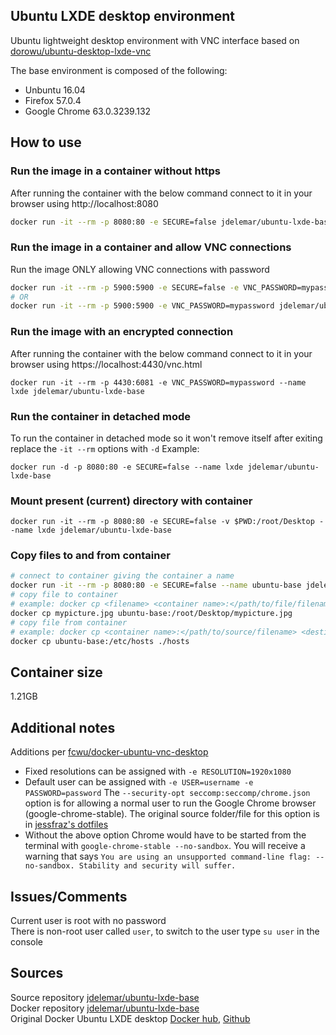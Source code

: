 ## Ubuntu LXDE desktop environment
Ubuntu lightweight desktop environment with VNC interface based on [dorowu/ubuntu-desktop-lxde-vnc](https://hub.docker.com/r/dorowu/ubuntu-desktop-lxde-vnc/)  
  
The base environment is composed of the following:
- Unbuntu 16.04
- Firefox 57.0.4
- Google Chrome 63.0.3239.132

## How to use
### Run the image in a container without https
After running the container with the below command connect to it in your browser using http://localhost:8080
```bash
docker run -it --rm -p 8080:80 -e SECURE=false jdelemar/ubuntu-lxde-base
```

### Run the image in a container and allow VNC connections
Run the image ONLY allowing VNC connections with password
```bash
docker run -it --rm -p 5900:5900 -e SECURE=false -e VNC_PASSWORD=mypassword jdelemar/ubuntu-lxde-base
# OR
docker run -it --rm -p 5900:5900 -e VNC_PASSWORD=mypassword jdelemar/ubuntu-lxde-base
```  

### Run the image with an encrypted connection
After running the container with the below command connect to it in your browser using https://localhost:4430/vnc.html
```console
docker run -it --rm -p 4430:6081 -e VNC_PASSWORD=mypassword --name lxde jdelemar/ubuntu-lxde-base
```  

### Run the container in detached mode
To run the container in detached mode so it won't remove itself after exiting replace the `-it --rm` options with `-d`
Example:  
```console
docker run -d -p 8080:80 -e SECURE=false --name lxde jdelemar/ubuntu-lxde-base
```

### Mount present (current) directory with container
```console
docker run -it --rm -p 8080:80 -e SECURE=false -v $PWD:/root/Desktop --name lxde jdelemar/ubuntu-lxde-base
```  

### Copy files to and from container
```bash
# connect to container giving the container a name
docker run -it --rm -p 8080:80 -e SECURE=false --name ubuntu-base jdelemar/ubuntu-lxde-base
# copy file to container
# example: docker cp <filename> <container name>:</path/to/file/filename>
docker cp mypicture.jpg ubuntu-base:/root/Desktop/mypicture.jpg
# copy file from container
# example: docker cp <container name>:</path/to/source/filename> <destination filename> 
docker cp ubuntu-base:/etc/hosts ./hosts
```  

## Container size
1.21GB  

## Additional notes
Additions per [fcwu/docker-ubuntu-vnc-desktop](https://github.com/fcwu/docker-ubuntu-vnc-desktop)  
- Fixed resolutions can be assigned with `-e RESOLUTION=1920x1080`  
- Default user can be assigned with `-e USER=username -e PASSWORD=password`
The `--security-opt seccomp:seccomp/chrome.json` option is for allowing a normal user to run the Google Chrome browser (google-chrome-stable). The original source folder/file for this option is in [jessfraz's dotfiles](https://github.com/jessfraz/dotfiles/tree/master/etc/docker/seccomp)  
- Without the above option Chrome would have to be started from the terminal with `google-chrome-stable --no-sandbox`. You will receive a warning that says `You are using an unsupported command-line flag: --no-sandbox. Stability and security will suffer.`  
  
## Issues/Comments
Current user is root with no password  
There is non-root user called `user`, to switch to the user type `su user` in the console

## Sources
Source repository [jdelemar/ubuntu-lxde-base](https://github.com/JDelemar/dockerfiles/tree/master/ubuntu-lxde-base)  
Docker repository [jdelemar/ubuntu-lxde-base](https://hub.docker.com/r/jdelemar/ubuntu-lxde-base/)  
Original Docker Ubuntu LXDE desktop [Docker hub](https://hub.docker.com/r/dorowu/ubuntu-desktop-lxde-vnc/), [Github](https://github.com/fcwu/docker-ubuntu-vnc-desktop)
